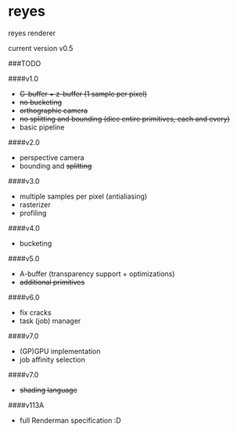 # reyes
reyes renderer

current version v0.5

###TODO

####v1.0

- ~~G-buffer + z-buffer (1 sample per pixel)~~
- ~~no bucketing~~
- ~~orthographic camera~~
- ~~no splitting and bounding (dice entire primitives, each and every)~~
- basic pipeline

####v2.0

- perspective camera
- bounding and ~~splitting~~

####v3.0

- multiple samples per pixel (antialiasing)
- rasterizer
- profiling

####v4.0

- bucketing

####v5.0

- A-buffer (transparency support + optimizations)
- ~~additional primitives~~

####v6.0

- fix cracks
- task (job) manager

####v7.0

- (GP)GPU implementation
- job affinity selection

####v7.0

- ~~shading language~~

####v113A

- full Renderman specification :D